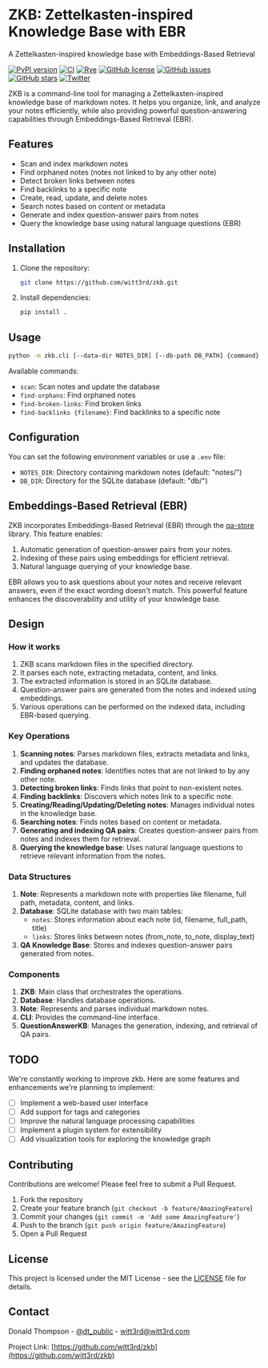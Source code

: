# ZKB: Zettelkasten-inspired Knowledge Base with EBR

A Zettelkasten-inspired knowledge base with Embeddings-Based Retrieval

[![PyPI version](https://badge.fury.io/py/zkb.svg)](https://badge.fury.io/py/zkb)
[![CI](https://github.com/witt3rd/zkb/actions/workflows/ci.yml/badge.svg)](https://github.com/witt3rd/zkb/actions/workflows/ci.yml)
[![Rye](https://img.shields.io/endpoint?url=https://raw.githubusercontent.com/astral-sh/rye/main/artwork/badge.json)](https://rye.astral.sh)
[![GitHub license](https://img.shields.io/github/license/witt3rd/zkb.svg)](https://github.com/witt3rd/zkbe/blob/main/LICENSE)
[![GitHub issues](https://img.shields.io/github/issues/witt3rd/zkb.svg)](https://github.com/witt3rd/zkb/issues)
[![GitHub stars](https://img.shields.io/github/stars/witt3rd/zkb.svg)](https://github.com/witt3rd/zkb/stargazers)
[![Twitter](https://img.shields.io/twitter/url/https/twitter.com/dt_public.svg?style=social&label=Follow%20%40dt_public)](https://twitter.com/dt_public)

ZKB is a command-line tool for managing a Zettelkasten-inspired knowledge base of markdown notes. It helps you organize, link, and analyze your notes efficiently, while also providing powerful question-answering capabilities through Embeddings-Based Retrieval (EBR).

## Features

- Scan and index markdown notes
- Find orphaned notes (notes not linked to by any other note)
- Detect broken links between notes
- Find backlinks to a specific note
- Create, read, update, and delete notes
- Search notes based on content or metadata
- Generate and index question-answer pairs from notes
- Query the knowledge base using natural language questions (EBR)

## Installation

1. Clone the repository:

   ```sh
   git clone https://github.com/witt3rd/zkb.git
   ```

2. Install dependencies:

   ```sh
   pip install .
   ```

## Usage

```sh
python -m zkb.cli [--data-dir NOTES_DIR] [--db-path DB_PATH] {command} [args]
```

Available commands:

- `scan`: Scan notes and update the database
- `find-orphans`: Find orphaned notes
- `find-broken-links`: Find broken links
- `find-backlinks {filename}`: Find backlinks to a specific note

## Configuration

You can set the following environment variables or use a `.env` file:

- `NOTES_DIR`: Directory containing markdown notes (default: "notes/")
- `DB_DIR`: Directory for the SQLite database (default: "db/")

## Embeddings-Based Retrieval (EBR)

ZKB incorporates Embeddings-Based Retrieval (EBR) through the [qa-store](https://github.com/witt3rd/qa-store) library. This feature enables:

1. Automatic generation of question-answer pairs from your notes.
2. Indexing of these pairs using embeddings for efficient retrieval.
3. Natural language querying of your knowledge base.

EBR allows you to ask questions about your notes and receive relevant answers, even if the exact wording doesn't match. This powerful feature enhances the discoverability and utility of your knowledge base.

## Design

### How it works

1. ZKB scans markdown files in the specified directory.
2. It parses each note, extracting metadata, content, and links.
3. The extracted information is stored in an SQLite database.
4. Question-answer pairs are generated from the notes and indexed using embeddings.
5. Various operations can be performed on the indexed data, including EBR-based querying.

### Key Operations

1. **Scanning notes**: Parses markdown files, extracts metadata and links, and updates the database.
2. **Finding orphaned notes**: Identifies notes that are not linked to by any other note.
3. **Detecting broken links**: Finds links that point to non-existent notes.
4. **Finding backlinks**: Discovers which notes link to a specific note.
5. **Creating/Reading/Updating/Deleting notes**: Manages individual notes in the knowledge base.
6. **Searching notes**: Finds notes based on content or metadata.
7. **Generating and indexing QA pairs**: Creates question-answer pairs from notes and indexes them for retrieval.
8. **Querying the knowledge base**: Uses natural language questions to retrieve relevant information from the notes.

### Data Structures

1. **Note**: Represents a markdown note with properties like filename, full path, metadata, content, and links.
2. **Database**: SQLite database with two main tables:
   - `notes`: Stores information about each note (id, filename, full_path, title)
   - `links`: Stores links between notes (from_note, to_note, display_text)
3. **QA Knowledge Base**: Stores and indexes question-answer pairs generated from notes.

### Components

1. **ZKB**: Main class that orchestrates the operations.
2. **Database**: Handles database operations.
3. **Note**: Represents and parses individual markdown notes.
4. **CLI**: Provides the command-line interface.
5. **QuestionAnswerKB**: Manages the generation, indexing, and retrieval of QA pairs.

## TODO

We're constantly working to improve zkb. Here are some features and enhancements we're planning to implement:

- [ ] Implement a web-based user interface
- [ ] Add support for tags and categories
- [ ] Improve the natural language processing capabilities
- [ ] Implement a plugin system for extensibility
- [ ] Add visualization tools for exploring the knowledge graph

## Contributing

Contributions are welcome! Please feel free to submit a Pull Request.

1. Fork the repository
2. Create your feature branch (`git checkout -b feature/AmazingFeature`)
3. Commit your changes (`git commit -m 'Add some AmazingFeature'`)
4. Push to the branch (`git push origin feature/AmazingFeature`)
5. Open a Pull Request

## License

This project is licensed under the MIT License - see the [LICENSE](LICENSE) file for details.

## Contact

Donald Thompson - [@dt_public](https://twitter.com/dt_public) - <witt3rd@witt3rd.com>

Project Link: [https://github.com/witt3rd/zkb](https://github.com/witt3rd/zkb)
